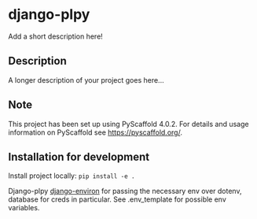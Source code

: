 # django-plpy

Add a short description here!


## Description

A longer description of your project goes here...


<!-- pyscaffold-notes -->

## Note

This project has been set up using PyScaffold 4.0.2. For details and usage
information on PyScaffold see https://pyscaffold.org/.

## Installation for development

Install project locally: `pip install -e .`

Django-plpy [django-environ](https://github.com/joke2k/django-environ) for passing the necessary env
over dotenv, database for creds in particular. See .env_template for possible env variables.
